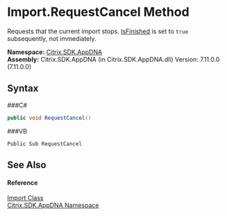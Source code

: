 # Import.RequestCancel Method 
 

Requests that the current import stops. <a href="P_Citrix_SDK_AppDNA_Import_IsFinished">IsFinished</a> is set to `true` subsequently, not immediately.

**Namespace:**&nbsp;<a href="N_Citrix_SDK_AppDNA">Citrix.SDK.AppDNA</a><br />**Assembly:**&nbsp;Citrix.SDK.AppDNA (in Citrix.SDK.AppDNA.dll) Version: 7.11.0.0 (7.11.0.0)

## Syntax

###C#
```csharp
public void RequestCancel()
```

###VB
```vbnet
Public Sub RequestCancel
```


## See Also


#### Reference
<a href="T_Citrix_SDK_AppDNA_Import">Import Class</a><br /><a href="N_Citrix_SDK_AppDNA">Citrix.SDK.AppDNA Namespace</a><br />